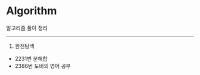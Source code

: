 # Algorithm
알고리즘 풀이 정리

-------------------------------------
1. 완전탐색
  * 2231번 분해합
  * 2386번 도비의 영어 공부
